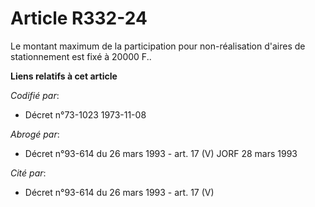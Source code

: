 # Article R332-24

Le montant maximum de la participation pour non-réalisation d'aires de stationnement est fixé à 20000 F..

**Liens relatifs à cet article**

_Codifié par_:

  - Décret n°73-1023 1973-11-08

_Abrogé par_:

  - Décret n°93-614 du 26 mars 1993 - art. 17 (V) JORF 28 mars 1993

_Cité par_:

  - Décret n°93-614 du 26 mars 1993 - art. 17 (V)
